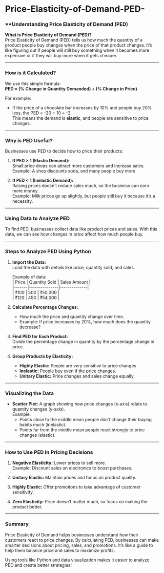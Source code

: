 # Price-Elasticity-of-Demand-PED-
### **Understanding Price Elasticity of Demand (PED) 

**What is Price Elasticity of Demand (PED)?**  
Price Elasticity of Demand (PED) tells us how much the quantity of a product people buy changes when the price of that product changes. It’s like figuring out if people will still buy something when it becomes more expensive or if they will buy more when it gets cheaper.

---

### **How is it Calculated?**  
We use this simple formula:  
**PED = (% Change in Quantity Demanded) ÷ (% Change in Price)**

For example:
- If the price of a chocolate bar increases by 10% and people buy 20% less, the PED = -20 ÷ 10 = -2.  
  This means the demand is **elastic**, and people are sensitive to price changes.  

---

### **Why is PED Useful?**
Businesses use PED to decide how to price their products:
1. **If PED > 1 (Elastic Demand):**  
   Small price drops can attract more customers and increase sales.  
   Example: A shop discounts soda, and many people buy more.  
   
2. **If PED < 1 (Inelastic Demand):**  
   Raising prices doesn’t reduce sales much, so the business can earn more money.  
   Example: Milk prices go up slightly, but people still buy it because it’s a necessity.  

---

### **Using Data to Analyze PED**
To find PED, businesses collect data like product prices and sales. With this data, we can see how changes in price affect how much people buy.

---

### **Steps to Analyze PED Using Python**
1. **Import the Data:**  
   Load the data with details like price, quantity sold, and sales.  

   Example of data:  
   | Price | Quantity Sold | Sales Amount |  
   |-------|---------------|--------------|  
   | ₹100  | 500           | ₹50,000      |  
   | ₹120  | 450           | ₹54,000      |  

2. **Calculate Percentage Changes:**  
   - How much the price and quantity change over time.  
   - Example: If price increases by 20%, how much does the quantity decrease?  

3. **Find PED for Each Product:**  
   Divide the percentage change in quantity by the percentage change in price.  

4. **Group Products by Elasticity:**  
   - **Highly Elastic:** People are very sensitive to price changes.  
   - **Inelastic:** People buy even if the price changes.  
   - **Unitary Elastic:** Price changes and sales change equally.  

---

### **Visualizing the Data**
- **Scatter Plot:** A graph showing how price changes (x-axis) relate to quantity changes (y-axis).  
   Example:  
   - Points close to the middle mean people don’t change their buying habits much (inelastic).  
   - Points far from the middle mean people react strongly to price changes (elastic).  

---

### **How to Use PED in Pricing Decisions**
1. **Negative Elasticity:** Lower prices to sell more.  
   Example: Discount sales on electronics to boost purchases.  

2. **Unitary Elastic:** Maintain prices and focus on product quality.  

3. **Highly Elastic:** Offer promotions to take advantage of customer sensitivity.  

4. **Zero Elasticity:** Price doesn’t matter much, so focus on making the product better.  

---

### **Summary**
Price Elasticity of Demand helps businesses understand how their customers react to price changes. By calculating PED, businesses can make smarter decisions about pricing, sales, and promotions. It’s like a guide to help them balance price and sales to maximize profits.  

Using tools like Python and data visualization makes it easier to analyze PED and create better strategies!
